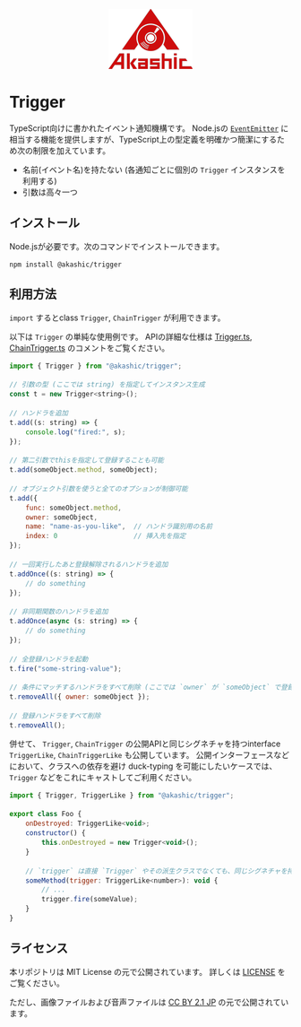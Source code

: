 <p align="center">
<img src="https://raw.githubusercontent.com/akashic-games/trigger/main/img/akashic.png"/>
</p>

# Trigger

TypeScript向けに書かれたイベント通知機構です。
Node.jsの [`EventEmitter`][emitter] に相当する機能を提供しますが、TypeScript上の型定義を明確かつ簡潔にするため次の制限を加えています。

* 名前(イベント名)を持たない (各通知ごとに個別の `Trigger` インスタンスを利用する)
* 引数は高々一つ

[emitter]: https://nodejs.org/api/events.html

## インストール

Node.jsが必要です。次のコマンドでインストールできます。

```
npm install @akashic/trigger
```

## 利用方法

`import` するとclass `Trigger`, `ChainTrigger` が利用できます。

以下は `Trigger` の単純な使用例です。
APIの詳細な仕様は [Trigger.ts][src-trigger], [ChainTrigger.ts][src-chaintrigger] のコメントをご覧ください。

```javascript
import { Trigger } from "@akashic/trigger";

// 引数の型 (ここでは string) を指定してインスタンス生成
const t = new Trigger<string>();

// ハンドラを追加
t.add((s: string) => {
    console.log("fired:", s);
});

// 第二引数でthisを指定して登録することも可能
t.add(someObject.method, someObject);

// オブジェクト引数を使うと全てのオプションが制御可能
t.add({
    func: someObject.method,
    owner: someObject,
    name: "name-as-you-like",  // ハンドラ識別用の名前
    index: 0                   // 挿入先を指定
});

// 一回実行したあと登録解除されるハンドラを追加
t.addOnce((s: string) => {
    // do something
});

// 非同期関数のハンドラを追加
t.addOnce(async (s: string) => {
    // do something
});

// 全登録ハンドラを起動
t.fire("some-string-value");

// 条件にマッチするハンドラをすべて削除 (ここでは `owner` が `someObject` で登録されたものすべて)
t.removeAll({ owner: someObject });

// 登録ハンドラをすべて削除
t.removeAll();
```

併せて、 `Trigger`, `ChainTrigger` の公開APIと同じシグネチャを持つinterface `TriggerLike`, `ChainTriggerLike` も公開しています。
公開インターフェースなどにおいて、クラスへの依存を避け duck-typing を可能にしたいケースでは、 `Trigger` などをこれにキャストしてご利用ください。

```javascript
import { Trigger, TriggerLike } from "@akashic/trigger";

export class Foo {
    onDestroyed: TriggerLike<void>;
    constructor() {
        this.onDestroyed = new Trigger<void>();
    }

    // `trigger` は直接 `Trigger` やその派生クラスでなくても、同じシグネチャを持つものでありさえすればよい
    someMethod(trigger: TriggerLike<number>): void {
        // ...
        trigger.fire(someValue);
    }
}
```

[src-trigger]: https://github.com/akashic-games/trigger/blob/master/src/Trigger.ts
[src-chaintrigger]: https://github.com/akashic-games/trigger/blob/master/src/ChainTrigger.ts

## ライセンス
本リポジトリは MIT License の元で公開されています。
詳しくは [LICENSE](https://github.com/akashic-games/trigger/blob/master/LICENSE) をご覧ください。

ただし、画像ファイルおよび音声ファイルは
[CC BY 2.1 JP](https://creativecommons.org/licenses/by/2.1/jp/) の元で公開されています。
